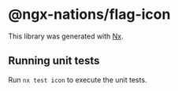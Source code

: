 # @ngx-nations/flag-icon

This library was generated with [Nx](https://nx.dev).

## Running unit tests

Run `nx test icon` to execute the unit tests.
